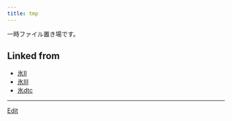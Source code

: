 ```yaml
---
title: tmp
---
```

一時ファイル置き場です。



## Linked from

* [氷II](/氷II)
* [氷III](/氷III)
* [氷dtc](/氷dtc)


----

[Edit](https://github.com/vitroid/vitroid.github.io/edit/master/MD/tmp.md)

